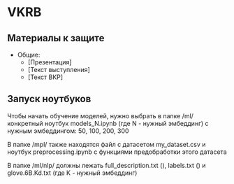 # VKRB

## Материалы к защите

* Общие:
  * [Презентация]
  * [Текст выступления]
  * [Текст ВКР]
  

## Запуск ноутбуков

Чтобы начать обучение моделей, нужно выбрать в папке /ml/ конкретный ноутбук models_N.ipynb (где N - нужный эмбеддинг) с нужным эмбеддингом: 50, 100, 200, 300

В папке /mpl/ также находятся файл с датасетом my_dataset.csv и ноутбук preprocessing.ipynb с функциями предобработки этого датасета

В папке /ml/nlp/ должны лежать full_description.txt (), labels.txt () и glove.6B.Kd.txt (где K - нужный эмбеддинг)
